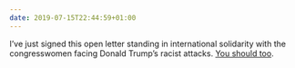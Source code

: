 ```yaml
---
date: 2019-07-15T22:44:59+01:00
---
```

I’ve just signed this open letter standing in international solidarity with the congresswomen facing Donald Trump’s racist attacks. [You should too](https://donate.hopenothate.org.uk/page/s/solidarity-with-congresswomen-of-colour).
